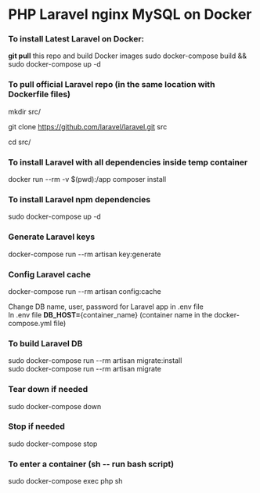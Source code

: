 # PHP Laravel nginx MySQL on Docker

### To install Latest Laravel on Docker:

**git pull** this repo and build Docker images
sudo docker-compose build && sudo docker-compose up -d

### To pull official Laravel repo (in the same location with Dockerfile files)
mkdir src/

git clone https://github.com/laravel/laravel.git src

cd src/

### To install Laravel with all dependencies inside temp container
docker run --rm -v $(pwd):/app composer install

### To install Laravel npm dependencies
sudo docker-compose up -d

### Generate Laravel keys
docker-compose run --rm artisan key:generate

### Config Laravel cache
docker-compose run --rm artisan config:cache

Change DB name, user, password for Laravel app in .env file<br>
In .env file **DB_HOST=**{container_name} (container name in the docker-compose.yml file)

### To build Laravel DB
sudo docker-compose run --rm artisan migrate:install<br>
sudo docker-compose run --rm artisan migrate

### Tear down if needed
sudo docker-compose down

### Stop if needed
sudo docker-compose stop

### To enter a container (sh -- run bash script)
sudo docker-compose exec php sh



